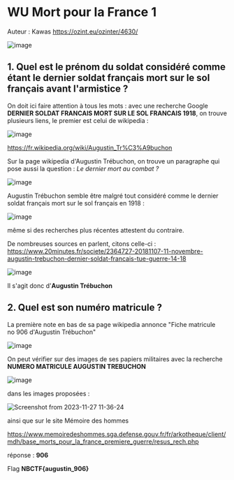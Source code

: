 # WU Mort pour la France 1

Auteur : Kawas
<https://ozint.eu/ozinter/4630/>


![image](https://github.com/K4was/WU-NBCTF-2023/assets/152096071/0a3a8999-2a60-429d-8fd6-2994ccf437f8)


## 1. Quel est le prénom du soldat considéré comme étant le dernier soldat français mort sur le sol français avant l'armistice ?

On doit ici faire attention à tous les mots : avec une recherche Google **DERNIER SOLDAT FRANCAIS MORT SUR LE SOL FRANCAIS 1918**, on trouve plusieurs liens, le premier est celui de wikipedia :

![image](https://github.com/K4was/WU-NBCTF-2023/assets/152096071/5a6f80dc-92ed-46cd-a688-b90f5e02c8c7)


<https://fr.wikipedia.org/wiki/Augustin_Tr%C3%A9buchon>

Sur la page wikipedia d'Augustin Trébuchon, on trouve un paragraphe qui pose aussi la question : *Le dernier mort au combat ?*

![image](https://github.com/K4was/WU-NBCTF-2023/assets/152096071/36cfb6f2-cde2-4fcf-85fa-9443846ac669)


Augustin Trébuchon semble être malgré tout considéré comme le dernier soldat français mort sur le sol français en 1918 :

![image](https://github.com/K4was/WU-NBCTF-2023/assets/152096071/86c93c92-d103-4d9e-b94f-5b76c270306e)

même si des recherches plus récentes attestent du contraire.

De nombreuses sources en parlent, citons celle-ci :
<https://www.20minutes.fr/societe/2364727-20181107-11-novembre-augustin-trebuchon-dernier-soldat-francais-tue-guerre-14-18>

![image](https://github.com/K4was/WU-NBCTF-2023/assets/152096071/4c8f1ef1-92b7-438d-a309-2762551ce645)


Il s'agit donc d'**Augustin Trébuchon**

## 2. Quel est son numéro matricule ?

La première note en bas de sa page wikipedia annonce "Fiche matricule no 906 d'Augustin Trébuchon"

![image](https://github.com/K4was/WU-NBCTF-2023/assets/152096071/b74be473-955b-4d43-a450-10c4ca201081)


On peut vérifier sur des images de ses papiers militaires avec la recherche **NUMERO MATRICULE AUGUSTIN TREBUCHON**

![image](https://github.com/K4was/WU-NBCTF-2023/assets/152096071/edc57564-75d6-40e1-b5d6-ba82516959b3)


dans les images proposées :

![Screenshot from 2023-11-27 11-36-24](https://github.com/K4was/WU-NBCTF-2023/assets/152096071/736fd4f3-de11-4df7-81c1-770636d6d378)


ainsi que sur le site Mémoire des hommes

<https://www.memoiredeshommes.sga.defense.gouv.fr/fr/arkotheque/client/mdh/base_morts_pour_la_france_premiere_guerre/resus_rech.php>

réponse : **906**

Flag **NBCTF{augustin_906}**
